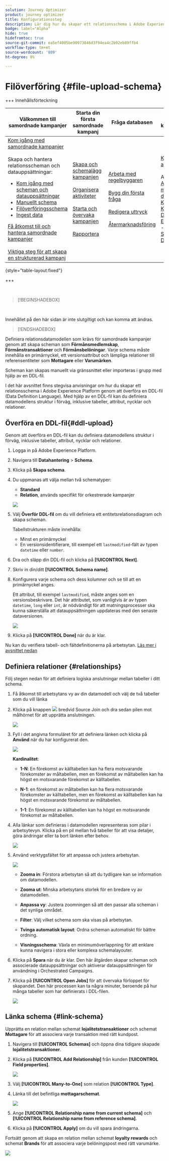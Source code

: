 ```yaml
---
solution: Journey Optimizer
product: journey optimizer
title: Konfigurationssteg
description: Lär dig hur du skapar ett relationsschema i Adobe Experience Platform genom att överföra en DDL
badge: label="Alpha"
hide: true
hidefromtoc: true
source-git-commit: ea5ef4005be90973046d3f94ea4c2b92eb89ffb4
workflow-type: tm+mt
source-wordcount: '809'
ht-degree: 0%

---
```


# Filöverföring {#file-upload-schema}

+++ Innehållsförteckning

| Välkommen till samordnade kampanjer | Starta din första samordnade kampanj | Fråga databasen | Ochestrerade kampanjaktiviteter |
|---|---|---|---|
| [Kom igång med samordnade kampanjer](gs-orchestrated-campaigns.md)<br/><br/>Skapa och hantera relationsscheman och datauppsättningar:</br> <ul><li>[Kom igång med scheman och datauppsättningar](gs-schemas.md)</li><li>[Manuellt schema](manual-schema.md)</li><li>[Filöverföringsschema](file-upload-schema.md)</li><li>[Ingest data](ingest-data.md)</li></ul>[Få åtkomst till och hantera samordnade kampanjer](access-manage-orchestrated-campaigns.md)<br/><br/>[Viktiga steg för att skapa en strukturerad kampanj](gs-campaign-creation.md) | [Skapa och schemalägg kampanjen](create-orchestrated-campaign.md)<br/><br/>[Organisera aktiviteter](orchestrate-activities.md)<br/><br/>[Starta och övervaka kampanjen](start-monitor-campaigns.md)<br/><br/>[Rapportera](reporting-campaigns.md) | [Arbeta med regelbyggaren](orchestrated-rule-builder.md)<br/><br/>[Bygg din första fråga](build-query.md)<br/><br/>[Redigera uttryck](edit-expressions.md)<br/><br/>[Återmarknadsföring](retarget.md) | [Kom igång med aktiviteter](activities/about-activities.md)<br/><br/>Aktiviteter:<br/>[And-join](activities/and-join.md) - [Bygg målgrupp](activities/build-audience.md) - [Ändra dimension](activities/change-dimension.md) - [Kanalaktiviteter](activities/channels.md) - [Kombinera](activities/combine.md) - [Deduplicering](activities/deduplication.md) - [Enrichment](activities/enrichment.md) - [Fork](activities/fork.md)  - [Avstämning](activities/reconciliation.md) - [Spara målgrupp](activities/save-audience.md) - [Dela](activities/split.md) - [Vänta](activities/wait.md) |

{style="table-layout:fixed"}

+++

</br>

>[!BEGINSHADEBOX]

</br>

Innehållet på den här sidan är inte slutgiltigt och kan komma att ändras.

>[!ENDSHADEBOX]

Definiera relationsdatamodellen som krävs för samordnade kampanjer genom att skapa scheman som **Förmånsmedlemskap**, **Förmånstransaktioner** och **Förmånsbelöningar**. Varje schema måste innehålla en primärnyckel, ett versionsattribut och lämpliga relationer till referensentiteter som **Mottagare** eller **Varumärken**.

Scheman kan skapas manuellt via gränssnittet eller importeras i grupp med hjälp av en DDL-fil.

I det här avsnittet finns stegvisa anvisningar om hur du skapar ett relationsschema i Adobe Experience Platform genom att överföra en DDL-fil (Data Definition Language). Med hjälp av en DDL-fil kan du definiera datamodellens struktur i förväg, inklusive tabeller, attribut, nycklar och relationer.

## Överföra en DDL-fil{#ddl-upload}

Genom att överföra en DDL-fil kan du definiera datamodellens struktur i förväg, inklusive tabeller, attribut, nycklar och relationer.

1. Logga in på Adobe Experience Platform.

1. Navigera till **Datahantering** > **Schema**.

1. Klicka på **Skapa schema**.

1. Du uppmanas att välja mellan två schematyper:

   * **Standard**
   * **Relation**, används specifikt för orkestrerade kampanjer

   ![](assets/admin_schema_1.png)

1. Välj **Överför DDL-fil** om du vill definiera ett entitetsrelationsdiagram och skapa scheman.

   Tabellstrukturen måste innehålla:
   * Minst en primärnyckel
   * En versionsidentifierare, till exempel ett `lastmodified`-fält av typen `datetime` eller `number`.

1. Dra och släpp din DDL-fil och klicka på **[!UICONTROL Next]**.

1. Skriv in din/ditt **[!UICONTROL Schema name]**.

1. Konfigurera varje schema och dess kolumner och se till att en primärnyckel anges.

   Ett attribut, till exempel `lastmodified`, måste anges som en versionsbeskrivare. Det här attributet, som vanligtvis är av typen `datetime`, `long` eller `int`, är nödvändigt för att matningsprocesser ska kunna säkerställa att datauppsättningen uppdateras med den senaste dataversionen.

   ![](assets/admin_schema_2.png)

1. Klicka på **[!UICONTROL Done]** när du är klar.

Nu kan du verifiera tabell- och fältdefinitionerna på arbetsytan. [Läs mer i avsnittet nedan](#entities)

## Definiera relationer {#relationships}

Följ stegen nedan för att definiera logiska anslutningar mellan tabeller i ditt schema.

1. Få åtkomst till arbetsytans vy av din datamodell och välj de två tabeller som du vill länka

1. Klicka på knappen ![](assets/do-not-localize/Smock_AddCircle_18_N.svg) bredvid Source Join och dra sedan pilen mot målhörnet för att upprätta anslutningen.

   ![](assets/admin_schema_5.png)

1. Fyll i det angivna formuläret för att definiera länken och klicka på **Använd** när du har konfigurerat den.

   ![](assets/admin_schema_3.png)

   **Kardinalitet**:

   * **1-N**: En förekomst av källtabellen kan ha flera motsvarande förekomster av måltabellen, men en förekomst av måltabellen kan ha högst en motsvarande förekomst av källtabellen.

   * **N-1**: en förekomst av måltabellen kan ha flera motsvarande förekomster av källtabellen, men en förekomst av källtabellen kan ha högst en motsvarande förekomst av måltabellen.

   * **1-1**: En förekomst av källtabellen kan ha högst en motsvarande förekomst av måltabellen.

1. Alla länkar som definieras i datamodellen representeras som pilar i arbetsytevyn. Klicka på en pil mellan två tabeller för att visa detaljer, göra ändringar eller ta bort länken efter behov.

   ![](assets/admin_schema_6.png)

1. Använd verktygsfältet för att anpassa och justera arbetsytan.

   ![](assets/toolbar.png)

   * **Zooma in**: Förstora arbetsytan så att du tydligare kan se information om datamodellen.

   * **Zooma ut**: Minska arbetsytans storlek för en bredare vy av datamodellen.

   * **Anpassa vy**: Justera zoomningen så att den passar alla scheman i det synliga området.

   * **Filter**: Välj vilket schema som ska visas på arbetsytan.

   * **Tvinga automatisk layout**: Ordna scheman automatiskt för bättre ordning.

   * **Visningsschema**: Växla en minimumöverlappning för att enklare kunna navigera i stora eller komplexa schemalayouter.

1. Klicka på **Spara** när du är klar. Den här åtgärden skapar scheman och associerade datauppsättningar och aktiverar datauppsättningen för användning i Orchestrated Campaigns.

1. Klicka på **[!UICONTROL Open Jobs]** för att övervaka förloppet för skapandet. Den här processen kan ta några minuter, beroende på hur många tabeller som har definierats i DDL-filen.

   ![](assets/admin_schema_4.png)

## Länka schema {#link-schema}

Upprätta en relation mellan schemat **lojalitetstransaktioner** och schemat **Mottagare** för att associera varje transaktion med rätt kundpost.

1. Navigera till **[!UICONTROL Schemas]** och öppna dina tidigare skapade **lojalitetstransaktioner**.

1. Klicka på **[!UICONTROL Add Relationship]** från kunden **[!UICONTROL Field properties]**.

   ![](assets/schema_1.png)

1. Välj **[!UICONTROL Many-to-One]** som relation **[!UICONTROL Type]**.

1. Länka till det befintliga **mottagarschemat**.

   ![](assets/schema_2.png)

1. Ange **[!UICONTROL Relationship name from current schema]** och **[!UICONTROL Relationship name from reference schema]**.

1. Klicka på **[!UICONTROL Apply]** om du vill spara ändringarna.

Fortsätt genom att skapa en relation mellan schemat **loyalty rewards** och schemat **Brands** för att associera varje belöningspost med rätt varumärke.

![](assets/schema_3.png)

<!--### Setting Up Change data capture ingestion {#cdc-ingestion}

If you need to change the data source, you must delete the existing dataflow and create a new one pointing to the same dataset with the new source.

When using Change Data Capture (CDC), it is essential that the source and dataset remain in sync to ensure accurate incremental updates. Follow the steps below:

1. **Schema Requirements**
   - Your schema must include:
     - A **primary key** (e.g., `transaction_id`)
     - A **versioning field** (e.g., `lastmodified` or an incrementing `version_id`)
   - Enable the dataset for **Orchestrated Campaigns** if needed.

2. **CDC Dataflow Setup**
   - During dataflow creation, after choosing your source and files:
     - **Enable the CDC option**
     - Select your CDC-ready dataset
     - Confirm field mappings (especially version field)

3. **Keep Source and Target in Sync**
   - The source system must consistently update the version field so the platform can detect changes accurately.

Once set up, the platform will automatically ingest **only changed or new records** each time the flow runs.
-->
